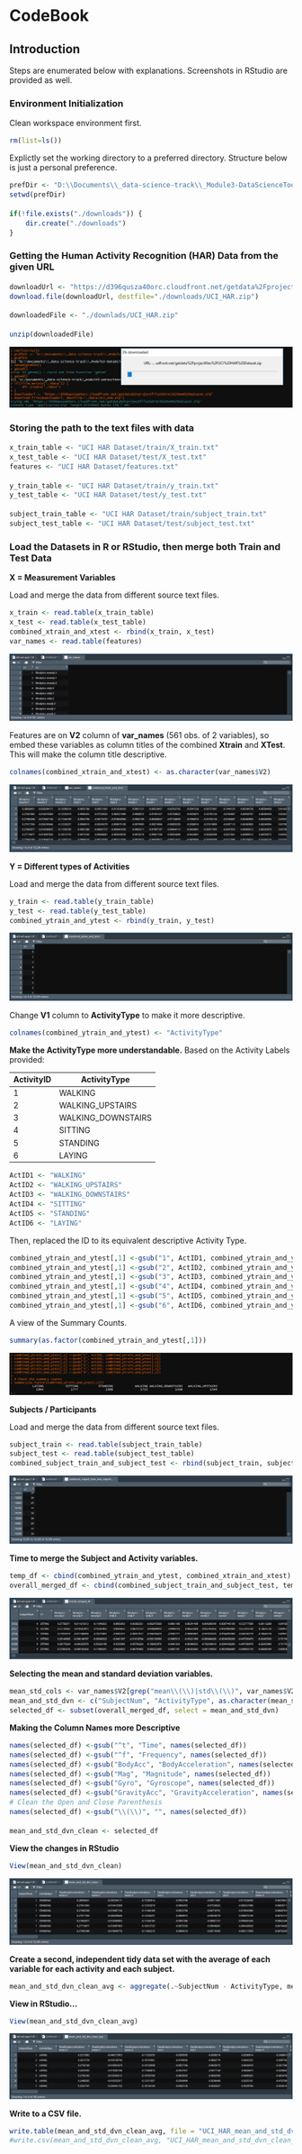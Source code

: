 # CodeBook
## Introduction
Steps are enumerated below with explanations. Screenshots in RStudio are provided as well.

### Environment Initialization
Clean workspace environment first.
```R
rm(list=ls())
```

Explictly set the working directory to a preferred directory. Structure below is just a personal preference.
```R
prefDir <- "D:\\Documents\\_data-science-track\\_Module3-DataScienceToolbox\\Week4\\peer-graded-assignment"
setwd(prefDir)

if(!file.exists("./downloads")) {
	dir.create("./downloads")
}
```

### Getting the Human Activity Recognition (HAR) Data from the given URL
```R
downloadUrl <- "https://d396qusza40orc.cloudfront.net/getdata%2Fprojectfiles%2FUCI%20HAR%20Dataset.zip"
download.file(downloadUrl, destfile="./downloads/UCI_HAR.zip")

downloadedFile <- "./downlads/UCI_HAR.zip"

unzip(downloadedFile)
```
![Downloading Zipfile in RStudio](https://github.com/coolnumber9/datasciencecoursera/blob/master/Getting_and_Cleaning_Data/images/Week4-downloadZipFile.png)

### Storing the path to the text files with data
```R
x_train_table <- "UCI HAR Dataset/train/X_train.txt"
x_test_table <- "UCI HAR Dataset/test/X_test.txt"
features <- "UCI HAR Dataset/features.txt"

y_train_table <- "UCI HAR Dataset/train/y_train.txt"
y_test_table <- "UCI HAR Dataset/test/y_test.txt"

subject_train_table <- "UCI HAR Dataset/train/subject_train.txt"
subject_test_table <- "UCI HAR Dataset/test/subject_test.txt"
```

### Load the Datasets in R or RStudio, then merge both Train and Test Data
**X = Measurement Variables**

Load and merge the data from different source text files.
```R
x_train <- read.table(x_train_table)
x_test <- read.table(x_test_table)
combined_xtrain_and_xtest <- rbind(x_train, x_test)
var_names <- read.table(features)
```
![Var Names](https://github.com/coolnumber9/datasciencecoursera/blob/master/Getting_and_Cleaning_Data/images/var_names.png)

Features are on **V2** column of **var_names** (561 obs. of 2 variables), so embed these variables as column titles of the combined **Xtrain** and **XTest**. This will make the column title descriptive.
```R
colnames(combined_xtrain_and_xtest) <- as.character(var_names$V2)
```
![Combined XTrain and XTest](https://github.com/coolnumber9/datasciencecoursera/blob/master/Getting_and_Cleaning_Data/images/combined_xtrain_and_xtest.png)


**Y = Different types of Activities**

Load and merge the data from different source text files.
```R
y_train <- read.table(y_train_table)
y_test <- read.table(y_test_table)
combined_ytrain_and_ytest <- rbind(y_train, y_test)
```
![Combined XTrain and XTest](https://github.com/coolnumber9/datasciencecoursera/blob/master/Getting_and_Cleaning_Data/images/combined_ytrain_and_ytest.png)

Change **V1** column to **ActivityType** to make it more descriptive.
```R
colnames(combined_ytrain_and_ytest) <- "ActivityType"
```

**Make the ActivityType more understandable.**
Based on the Activity Labels provided:

ActivityID | ActivityType
------------ | -------------
1 | WALKING
2 | WALKING_UPSTAIRS
3 | WALKING_DOWNSTAIRS
4 | SITTING
5 | STANDING
6 | LAYING

```R
ActID1 <- "WALKING"
ActID2 <- "WALKING_UPSTAIRS"
ActID3 <- "WALKING_DOWNSTAIRS"
ActID4 <- "SITTING"
ActID5 <- "STANDING"
ActID6 <- "LAYING"

```

Then, replaced the ID to its equivalent descriptive Activity Type.
```R
combined_ytrain_and_ytest[,1] <-gsub("1", ActID1, combined_ytrain_and_ytest[,1])
combined_ytrain_and_ytest[,1] <-gsub("2", ActID2, combined_ytrain_and_ytest[,1])
combined_ytrain_and_ytest[,1] <-gsub("3", ActID3, combined_ytrain_and_ytest[,1])
combined_ytrain_and_ytest[,1] <-gsub("4", ActID4, combined_ytrain_and_ytest[,1])
combined_ytrain_and_ytest[,1] <-gsub("5", ActID5, combined_ytrain_and_ytest[,1])
combined_ytrain_and_ytest[,1] <-gsub("6", ActID6, combined_ytrain_and_ytest[,1])
```

A view of the Summary Counts.
```R
summary(as.factor(combined_ytrain_and_ytest[,1]))
```
![Summary Counts](https://github.com/coolnumber9/datasciencecoursera/blob/master/Getting_and_Cleaning_Data/images/summaryCounts.png)

**Subjects / Participants**

Load and merge the data from different source text files.
```R
subject_train <- read.table(subject_train_table)
subject_test <- read.table(subject_test_table)
combined_subject_train_and_subject_test <- rbind(subject_train, subject_test)
```
![Combined Subjects](https://github.com/coolnumber9/datasciencecoursera/blob/master/Getting_and_Cleaning_Data/images/combined_subject_train_and_subject_test.png)

**Time to merge the Subject and Activity variables.**
```R
temp_df <- cbind(combined_ytrain_and_ytest, combined_xtrain_and_xtest)
overall_merged_df <- cbind(combined_subject_train_and_subject_test, temp_df)
```
![Overall Merged Data](https://github.com/coolnumber9/datasciencecoursera/blob/master/Getting_and_Cleaning_Data/images/overall_merged_data.png)

**Selecting the mean and standard deviation variables.**
```R
mean_std_cols <- var_names$V2[grep("mean\\(\\)|std\\(\\)", var_names$V2)]
mean_and_std_dvn <- c("SubjectNum", "ActivityType", as.character(mean_std_cols))
selected_df <- subset(overall_merged_df, select = mean_and_std_dvn)
```

**Making the Column Names more Descriptive**
```R
names(selected_df) <-gsub("^t", "Time", names(selected_df))
names(selected_df) <-gsub("^f", "Frequency", names(selected_df))
names(selected_df) <-gsub("BodyAcc", "BodyAcceleration", names(selected_df))
names(selected_df) <-gsub("Mag", "Magnitude", names(selected_df))
names(selected_df) <-gsub("Gyro", "Gyroscope", names(selected_df))
names(selected_df) <-gsub("GravityAcc", "GravityAcceleration", names(selected_df))
# Clean the Open and Close Parenthesis
names(selected_df) <-gsub("\\(\\)", "", names(selected_df))

mean_and_std_dvn_clean <- selected_df
```

**View the changes in RStudio**
```R
View(mean_and_std_dvn_clean)
```
![mean_and_std_dvn_clean](https://github.com/coolnumber9/datasciencecoursera/blob/master/Getting_and_Cleaning_Data/images/mean_and_std_dvn_clean.png)

**Create a second, independent tidy data set with the average of each variable for each activity and each subject.**
```R
mean_and_std_dvn_clean_avg <- aggregate(.~SubjectNum - ActivityType, mean_and_std_dvn_clean, mean)
```

**View in RStudio...**
```R
View(mean_and_std_dvn_clean_avg)
```
![mean_and_std_dvn_clean_avg](https://github.com/coolnumber9/datasciencecoursera/blob/master/Getting_and_Cleaning_Data/images/mean_and_std_dvn_clean_avg.png)

**Write to a CSV file.**
```R
write.table(mean_and_std_dvn_clean_avg, file = "UCI_HAR_mean_and_std_dvn_clean_avg.csv", row.names=FALSE)
#write.csv(mean_and_std_dvn_clean_avg, "UCI_HAR_mean_and_std_dvn_clean_avg.txt")

```